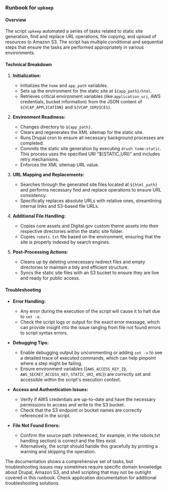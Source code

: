 ### Runbook for `upkeep`

#### Overview

The script `upkeep` automated a series of tasks related to static site generation, find and replace URL operations, file copying, and upload of resources to Amazon S3. The script has multiple conditional and sequential steps that ensure the tasks are performed appropriately in various environments.

#### Technical Breakdown

1. **Initialization:**
   - Initializes the `home` and `app_path` variables.
   - Sets up the environment for the static site at `${app_path}/html`.
   - Retrieves critical environment variables (like `application_uri`, AWS credentials, bucket information) from the JSON content of `${VCAP_APPLICATION}` and `${VCAP_SERVICES}`.

2. **Environment Readiness:**
   - Changes directory to `${app_path}`.
   - Clears and regenerates the XML sitemap for the static site.
   - Runs Drupal cron to ensure all necessary background processes are completed.
   - Commits the static site generation by executing `drush tome:static`. This process uses the specified URI "${STATIC_URI}" and includes retry mechanisms.
   - Enforces the XML sitemap URL value.

3. **URL Mapping and Replacements:**
   - Searches through the generated site files located at `${html_path}` and performs necessary find and replace operations to ensure URL consistency.
   - Specifically replaces absolute URLs with relative ones, streamlining internal links and S3-based file URLs.

4. **Additional File Handling:**
   - Copies core assets and Digital.gov custom theme assets into their respective directories within the static site folder.
   - Copies `robots.txt` file based on the environment, ensuring that the site is properly indexed by search engines.

5. **Post-Processing Actions:**
   - Cleans up by deleting unnecessary redirect files and empty directories to maintain a tidy and efficient structure.
   - Syncs the static site files with an S3 bucket to ensure they are live and ready for public access.

#### Troubleshooting

- **Error Handling:**
  - Any error during the execution of the script will cause it to halt due to `set -e`. 
  - Check the script logs or output for the exact error message, which can provide insight into the issue ranging from file not found errors to script syntax errors.

- **Debugging Tips:**
  - Enable debugging output by uncommenting or adding `set -x` to see a detailed trace of executed commands, which can help pinpoint where a step might be failing.
  - Ensure environment variables ({`AWS_ACCESS_KEY_ID`, `AWS_SECRET_ACCESS_KEY`, `STATIC_URI`, etc}) are correctly set and accessible within the script's execution context.

- **Access and Authentication Issues:**
  - Verify if AWS credentials are up-to-date and have the necessary permissions to access and write to the S3 bucket.
  - Check that the S3 endpoint or bucket names are correctly referenced in the script.

- **File Not Found Errors:**
  - Confirm the source path (referenced, for example, in the robots.txt handling section) is correct and the files exist.
  - Alternatively, the script should handle this gracefully by printing a warning and skipping the operation.

The documentation shows a comprehensive set of tasks, but troubleshooting issues may sometimes require specific domain knowledge about Drupal, Amazon S3, and shell scripting that may not be outright covered in this runbook.  Check application documentation for additional troubleshooting solutions.